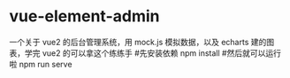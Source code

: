 # vue-element-admin

一个关于 vue2 的后台管理系统，用 mock.js 模拟数据，以及 echarts 建的图表，学完 vue2 的可以拿这个练练手 #先安装依赖 npm install #然后就可以运行啦 npm run serve
